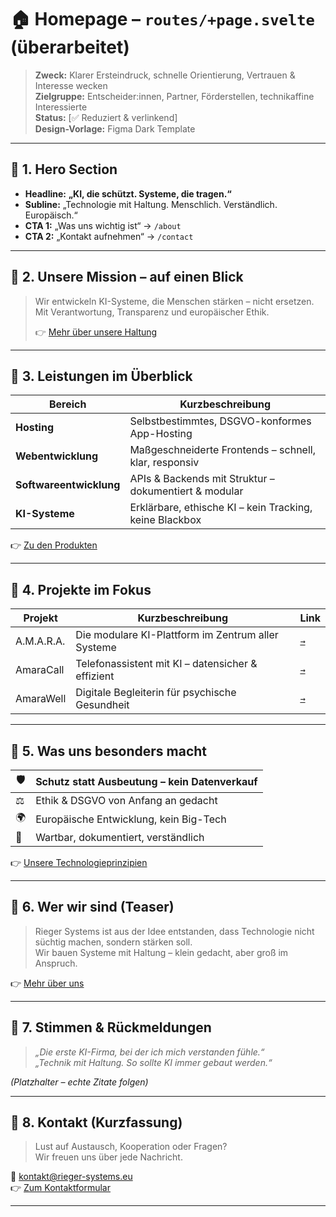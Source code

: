 # 🏠 Homepage – `routes/+page.svelte` (überarbeitet)

> **Zweck:** Klarer Ersteindruck, schnelle Orientierung, Vertrauen & Interesse wecken  
> **Zielgruppe:** Entscheider:innen, Partner, Förderstellen, technikaffine Interessierte  
> **Status:** [✅ Reduziert & verlinkend]  
> **Design-Vorlage:** Figma Dark Template

---

## 🔹 1. Hero Section

- **Headline:** **„KI, die schützt. Systeme, die tragen.“**
- **Subline:** „Technologie mit Haltung. Menschlich. Verständlich. Europäisch.“
- **CTA 1:** „Was uns wichtig ist“ → `/about`
- **CTA 2:** „Kontakt aufnehmen“ → `/contact`

---

## 🔹 2. Unsere Mission – auf einen Blick

> Wir entwickeln KI-Systeme, die Menschen stärken – nicht ersetzen.  
> Mit Verantwortung, Transparenz und europäischer Ethik.
>
> 👉 [Mehr über unsere Haltung](/ethics)

---

## 🔹 3. Leistungen im Überblick

| Bereich                 | Kurzbeschreibung                                        |
| ----------------------- | ------------------------------------------------------- |
| **Hosting**             | Selbstbestimmtes, DSGVO-konformes App-Hosting           |
| **Webentwicklung**      | Maßgeschneiderte Frontends – schnell, klar, responsiv   |
| **Softwareentwicklung** | APIs & Backends mit Struktur – dokumentiert & modular   |
| **KI-Systeme**          | Erklärbare, ethische KI – kein Tracking, keine Blackbox |

👉 [Zu den Produkten](/products)

---

## 🔹 4. Projekte im Fokus

| Projekt    | Kurzbeschreibung                                   | Link             |
| ---------- | -------------------------------------------------- | ---------------- |
| A.M.A.R.A. | Die modulare KI-Plattform im Zentrum aller Systeme | [`→`](/projects) |
| AmaraCall  | Telefonassistent mit KI – datensicher & effizient  | [`→`](/projects) |
| AmaraWell  | Digitale Begleiterin für psychische Gesundheit     | [`→`](/projects) |

---

## 🔹 5. Was uns besonders macht

| 🛡️  | Schutz statt Ausbeutung – kein Datenverkauf |
| --- | ------------------------------------------- |
| ⚖️  | Ethik & DSGVO von Anfang an gedacht         |
| 🌍  | Europäische Entwicklung, kein Big-Tech      |
| 🔧  | Wartbar, dokumentiert, verständlich         |

👉 [Unsere Technologieprinzipien](/technology)

---

## 🔹 6. Wer wir sind (Teaser)

> Rieger Systems ist aus der Idee entstanden, dass Technologie nicht süchtig machen, sondern stärken soll.  
> Wir bauen Systeme mit Haltung – klein gedacht, aber groß im Anspruch.

👉 [Mehr über uns](/about)

---

## 🔹 7. Stimmen & Rückmeldungen

> _„Die erste KI-Firma, bei der ich mich verstanden fühle.“_  
> _„Technik mit Haltung. So sollte KI immer gebaut werden.“_

_(Platzhalter – echte Zitate folgen)_

---

## 🔹 8. Kontakt (Kurzfassung)

> Lust auf Austausch, Kooperation oder Fragen?  
> Wir freuen uns über jede Nachricht.

📩 [kontakt@rieger-systems.eu](mailto:kontakt@rieger-systems.eu)  
👉 [Zum Kontaktformular](/contact)

---
